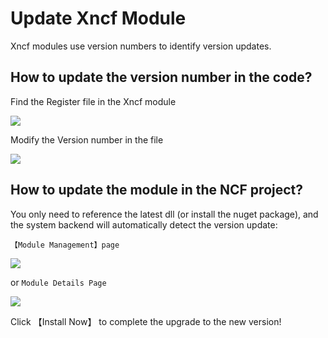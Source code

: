 # Update Xncf Module

Xncf modules use version numbers to identify version updates.

## How to update the version number in the code?

Find the Register file in the Xncf module

<img src="./images/update-xncf/project_folder1.png" />

Modify the Version number in the file

<img src="./images/update-xncf/modify_version_number1.png" />

## How to update the module in the NCF project?

You only need to reference the latest dll (or install the nuget package), and the system backend will automatically detect the version update:

`【Module Management】page`

<img src="https://weixin.senparc.com/images/NCF/XncfModules/08.png" />

or `Module Details Page`

<img src="https://weixin.senparc.com/images/NCF/XncfModules/09.png" />

Click 【Install Now】 to complete the upgrade to the new version!

